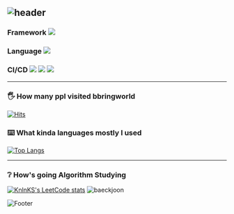 ![header](https://capsule-render.vercel.app/api?text=Bbringworld&animation=fadeIn&type=waving&color=auto&height=200&section=header)
---
### Framework <a href="https://spring.io" target="_blank"><img src="https://img.shields.io/badge/spring -6DB33F?style=plastic&logo=spring&logoColor=6DB33F"/></a> <br>

### Language <a href="https://spring.io" target="_blank"><img src="https://img.shields.io/badge/Java-DC0D15?style=plastic&logo=java&logoColor=DC0D15"/></a> <br>

### CI/CD <a href="https://spring.io" target="_blank"><img src="https://img.shields.io/badge/Jenkins-D24939?style=plastic&logo=springboot&logoColor=D24939"/></a> <a href="https://spring.io" target="_blank"><img src="https://img.shields.io/badge/Amazon AWS-232F3E?style=plastic&logo=Amazon AWS&logoColor=232F3E"/></a> <a href="https://spring.io" target="_blank"><img src="https://img.shields.io/badge/Amazon EC2-232F3E?style=plastic&logo=Amazon EC2&logoColor=232F3E"/></a> <br>
---
### 🖐 How many ppl visited bbringworld 
[![Hits](https://hits.seeyoufarm.com/api/count/incr/badge.svg?url=https%3A%2F%2Fgithub.com%2Fbbring2&count_bg=%23FF7F50&title_bg=%23D2B48C&icon=apachecassandra.svg&icon_color=%23FF0000&title=hits&edge_flat=false)](https://hits.seeyoufarm.com)


### ⌨️ What kinda languages mostly I used <br> 
[![Top Langs](https://github-readme-stats.vercel.app/api/top-langs?username=bbring2)](https://github.com/bbring2)

---

### ❔ How's going Algorithm Studying

[![KnlnKS's LeetCode stats](https://leetcode-stats-six.vercel.app/?username=jennachoi27)](https://github.com/KnlnKS/leetcode-stats)
![baeckjoon](http://sign.junnyland.com:8877/api/info/boj?userId=jennachoi27)


![Footer](https://capsule-render.vercel.app/api?type=waving&color=auto&height=200&section=footer)
